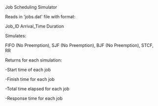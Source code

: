 Job Scheduling Simulator

Reads in 'jobs.dat' file with format:

Job_ID  Arrival_Time    Duration

Simulates:

FIFO (No Preemption), SJF (No Preemption), BJF (No Preemption), STCF, RR

Returns for each simulation:

-Start time of each job

-Finish time for each job

-Total time elapsed for each job

-Response time for each job
